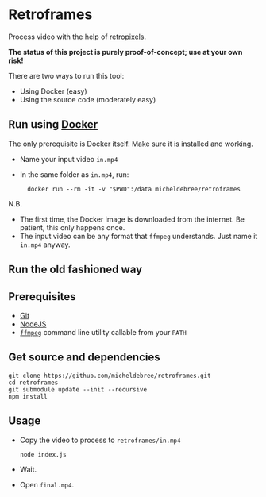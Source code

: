 # Retroframes

Process video with the help of [retropixels](https://github.com/micheldebree/retropixels).

**The status of this project is purely proof-of-concept; use at your own risk!**

There are two ways to run this tool:

- Using Docker (easy)
- Using the source code (moderately easy)

## Run using [Docker](https://www.docker.com)

The only prerequisite is Docker itself. Make sure it is installed and working.

- Name your input video ```in.mp4```
- In the same folder as ```in.mp4```, run:

        docker run --rm -it -v "$PWD":/data micheldebree/retroframes

N.B.

- The first time, the Docker image is downloaded from the internet. Be patient, this only happens once.
- The input video can be any format that ```ffmpeg``` understands. Just name it ```in.mp4``` anyway.

## Run the old fashioned way

## Prerequisites

- [Git](https://git-scm.com)
- [NodeJS](https://nodejs.org)
- [```ffmpeg```](https://www.ffmpeg.org) command line utility callable from your ```PATH```

## Get source and dependencies

    git clone https://github.com/micheldebree/retroframes.git
    cd retroframes
    git submodule update --init --recursive
    npm install

## Usage

- Copy the video to process to ```retroframes/in.mp4```

      node index.js

- Wait.
- Open ```final.mp4```.
